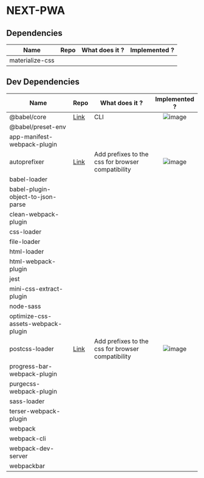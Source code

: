 # NEXT-PWA

## Dependencies

| Name            | Repo | What does it ? | Implemented ? |
| --------------- | ---- | -------------- | ------------- |
| materialize-css |


## Dev Dependencies

| Name                               | Repo                                                                   | What does it ? |                           Implemented ?                           |
| ---------------------------------- | ---------------------------------------------------------------------- | -------------- | :---------------------------------------------------------------: |
| @babel/core                        | [Link](https://github.com/babel/babel/tree/master/packages/babel-core) | CLI            | ![image](https://image0.flaticon.com/icons/png/32/190/190411.png) |
| @babel/preset-env                  |
| app-manifest-webpack-plugin        |
| autoprefixer                       |[Link](https://github.com/postcss/autoprefixer)| Add prefixes to the css for browser compatibility|![image](https://image0.flaticon.com/icons/png/32/190/190411.png)|
| babel-loader                       |
| babel-plugin-object-to-json-parse  |
| clean-webpack-plugin               |
| css-loader                         |
| file-loader                        |
| html-loader                        |
| html-webpack-plugin                |
| jest                               |
| mini-css-extract-plugin            |
| node-sass                          |
| optimize-css-assets-webpack-plugin |
| postcss-loader                     |[Link](https://postcss.org/)| Add prefixes to the css for browser compatibility |![image](https://image0.flaticon.com/icons/png/32/190/190411.png)|
| progress-bar-webpack-plugin        |
| purgecss-webpack-plugin            |
| sass-loader                        |
| terser-webpack-plugin              |
| webpack                            |
| webpack-cli                        |
| webpack-dev-server                 |
| webpackbar                         |
